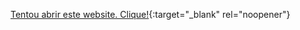 

[Tentou abrir este website. Clique!](https://user-images.githubusercontent.com/19348109/124915216-31c06b00-dfe9-11eb-8113-7e0fd3947b90.mp4){:target="_blank" rel="noopener"}

